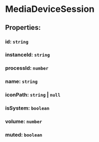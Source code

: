 # **MediaDeviceSession**
## **Properties**:
### id: `string`
### instanceId: `string`
### processId: `number`
### name: `string`
### iconPath: `string` | `null`
### isSystem: `boolean`
### volume: `number`
### muted: `boolean`